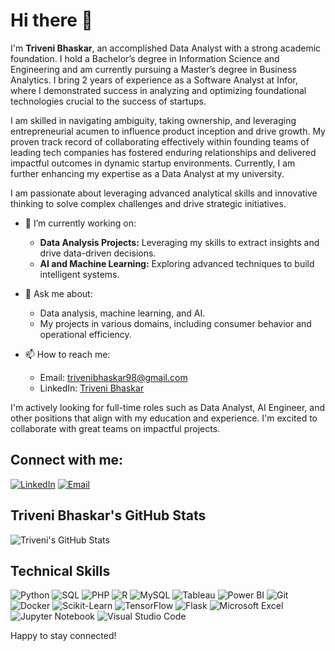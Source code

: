# Hi there 👋

I'm **Triveni Bhaskar**, an accomplished Data Analyst with a strong academic foundation. I hold a Bachelor’s degree in Information Science and Engineering and am currently pursuing a Master’s degree in Business Analytics. I bring 2 years of experience as a Software Analyst at Infor, where I demonstrated success in analyzing and optimizing foundational technologies crucial to the success of startups.

I am skilled in navigating ambiguity, taking ownership, and leveraging entrepreneurial acumen to influence product inception and drive growth. My proven track record of collaborating effectively within founding teams of leading tech companies has fostered enduring relationships and delivered impactful outcomes in dynamic startup environments. Currently, I am further enhancing my expertise as a Data Analyst at my university.

I am passionate about leveraging advanced analytical skills and innovative thinking to solve complex challenges and drive strategic initiatives.

- 🔭 I’m currently working on:
  - **Data Analysis Projects:** Leveraging my skills to extract insights and drive data-driven decisions.
  - **AI and Machine Learning:** Exploring advanced techniques to build intelligent systems.

- 💬 Ask me about:
  - Data analysis, machine learning, and AI.
  - My projects in various domains, including consumer behavior and operational efficiency.

- 📫 How to reach me:
  - Email: [trivenibhaskar98@gmail.com](mailto:trivenibhaskar98@gmail.com)
  - LinkedIn: [Triveni Bhaskar](https://www.linkedin.com/in/triveni-bhaskar/)

I'm actively looking for full-time roles such as Data Analyst, AI Engineer, and other positions that align with my education and experience. I'm excited to collaborate with great teams on impactful projects.

## Connect with me:
[![LinkedIn](https://img.shields.io/badge/LinkedIn-0077B5?style=for-the-badge&logo=linkedin&logoColor=white)](https://www.linkedin.com/in/triveni-bhaskar/)
[![Email](https://img.shields.io/badge/Email-D14836?style=for-the-badge&logo=gmail&logoColor=white)](mailto:trivenibhaskar98@gmail.com)

## Triveni Bhaskar's GitHub Stats
![Triveni's GitHub Stats](https://github-readme-stats.vercel.app/api?username=your-github-username&show_icons=true&theme=radical)

## Technical Skills
![Python](https://img.shields.io/badge/Python-3776AB?style=for-the-badge&logo=python&logoColor=white)
![SQL](https://img.shields.io/badge/SQL-4479A1?style=for-the-badge&logo=postgresql&logoColor=white)
![PHP](https://img.shields.io/badge/PHP-777BB4?style=for-the-badge&logo=php&logoColor=white)
![R](https://img.shields.io/badge/R-276DC3?style=for-the-badge&logo=r&logoColor=white)
![MySQL](https://img.shields.io/badge/MySQL-4479A1?style=for-the-badge&logo=mysql&logoColor=white)
![Tableau](https://img.shields.io/badge/Tableau-E97627?style=for-the-badge&logo=tableau&logoColor=white)
![Power BI](https://img.shields.io/badge/Power%20BI-F2C811?style=for-the-badge&logo=power-bi&logoColor=black)
![Git](https://img.shields.io/badge/Git-F05032?style=for-the-badge&logo=git&logoColor=white)
![Docker](https://img.shields.io/badge/Docker-2496ED?style=for-the-badge&logo=docker&logoColor=white)
![Scikit-Learn](https://img.shields.io/badge/Scikit--Learn-F7931E?style=for-the-badge&logo=scikit-learn&logoColor=white)
![TensorFlow](https://img.shields.io/badge/TensorFlow-FF6F00?style=for-the-badge&logo=tensorflow&logoColor=white)
![Flask](https://img.shields.io/badge/Flask-000000?style=for-the-badge&logo=flask&logoColor=white)
![Microsoft Excel](https://img.shields.io/badge/Microsoft%20Excel-217346?style=for-the-badge&logo=microsoft-excel&logoColor=white)
![Jupyter Notebook](https://img.shields.io/badge/Jupyter-F37626?style=for-the-badge&logo=jupyter&logoColor=white)
![Visual Studio Code](https://img.shields.io/badge/Visual%20Studio%20Code-007ACC?style=for-the-badge&logo=visual-studio-code&logoColor=white)

Happy to stay connected!
